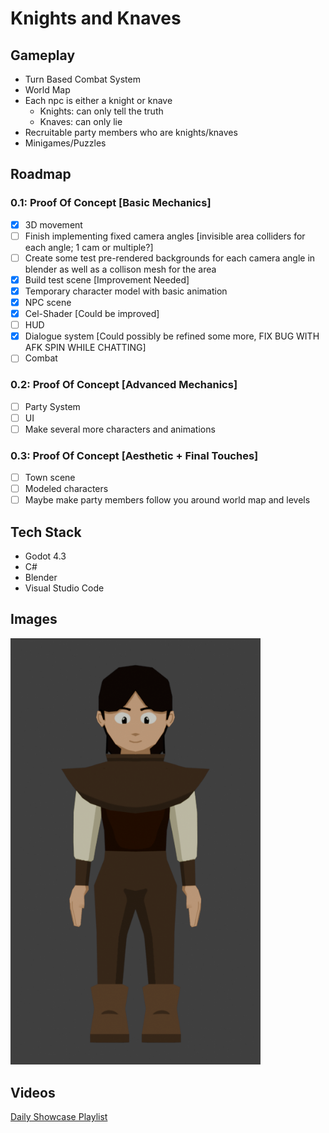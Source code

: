 # Knights and Knaves
## Gameplay
- Turn Based Combat System
- World Map
- Each npc is either a knight or knave
  - Knights: can only tell the truth
  - Knaves: can only lie
- Recruitable party members who are knights/knaves
- Minigames/Puzzles

## Roadmap
### 0.1: Proof Of Concept [Basic Mechanics]
- [X] 3D movement
- [ ] Finish implementing fixed camera angles [invisible area colliders for each angle; 1 cam or multiple?]
- [ ] Create some test pre-rendered backgrounds for each camera angle in blender as well as a collison mesh for the area
- [X] Build test scene [Improvement Needed]
- [X] Temporary character model with basic animation
- [X] NPC scene
- [X] Cel-Shader [Could be improved]
- [ ] HUD
- [X] Dialogue system [Could possibly be refined some more, FIX BUG WITH AFK SPIN WHILE CHATTING]
- [ ] Combat
### 0.2: Proof Of Concept [Advanced Mechanics]
- [ ] Party System
- [ ] UI
- [ ] Make several more characters and animations
### 0.3: Proof Of Concept [Aesthetic + Final Touches]
- [ ] Town scene
- [ ] Modeled characters
- [ ] Maybe make party members follow you around world map and levels

## Tech Stack
- Godot 4.3
- C#
- Blender
- Visual Studio Code

## Images
<img src="screenshots/charlie.png" width="400" />

## Videos
[Daily Showcase Playlist](https://www.youtube.com/watch?v=QhWuJ_pk5-A&list=PLE9KDpgiOyFDyoT6gnDmB5Nd-Xvu2F3We)

